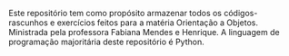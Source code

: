 Este repositório tem como propósito armazenar todos os códigos-rascunhos e exercícios feitos para a matéria Orientação a Objetos.
Ministrada pela professora Fabiana Mendes e Henrique.
A linguagem de programação majoritária deste repositório é Python.